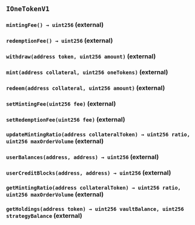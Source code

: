 ## `IOneTokenV1`






### `mintingFee() → uint256` (external)





### `redemptionFee() → uint256` (external)





### `withdraw(address token, uint256 amount)` (external)





### `mint(address collateral, uint256 oneTokens)` (external)





### `redeem(address collateral, uint256 amount)` (external)





### `setMintingFee(uint256 fee)` (external)





### `setRedemptionFee(uint256 fee)` (external)





### `updateMintingRatio(address collateralToken) → uint256 ratio, uint256 maxOrderVolume` (external)





### `userBalances(address, address) → uint256` (external)





### `userCreditBlocks(address, address) → uint256` (external)





### `getMintingRatio(address collateralToken) → uint256 ratio, uint256 maxOrderVolume` (external)





### `getHoldings(address token) → uint256 vaultBalance, uint256 strategyBalance` (external)






